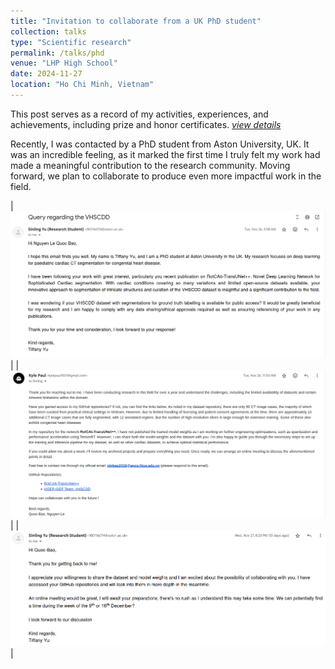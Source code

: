 ```yaml
---
title: "Invitation to collaborate from a UK PhD student"
collection: talks
type: "Scientific research"
permalink: /talks/phd
venue: "LHP High School"
date: 2024-11-27
location: "Ho Chi Minh, Vietnam"
---
```


This post serves as a record of my activities, experiences, and achievements, including prize and honor certificates. [*view details*](/posts/algo)

Recently, I was contacted by a PhD student from Aston University, UK. It was an incredible feeling, as it marked the first time I truly felt my work had made a meaningful contribution to the research community. Moving forward, we plan to collaborate to produce even more impactful work in the field.

| ![](/assets/images/phd/1.png) | 
| ![](/assets/images/phd/2.png) |
| ![](/assets/images/phd/3.png) |